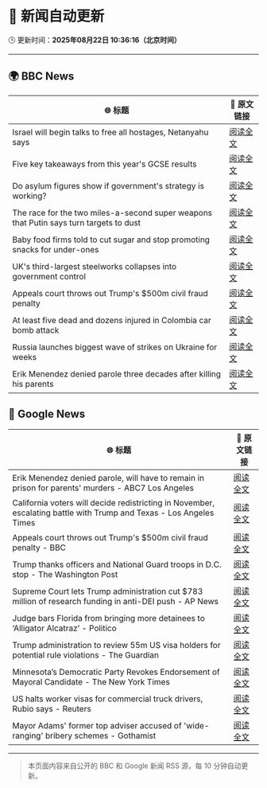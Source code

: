 # 🧠 新闻自动更新

🕒 更新时间：**2025年08月22日 10:36:16（北京时间）**

---

## 🌍 BBC News

| 🌐 标题 | 🔗 原文链接 |
|--------|-------------|
| Israel will begin talks to free all hostages, Netanyahu says | [阅读全文](https://www.bbc.com/news/articles/c754kknw2g2o?at_medium=RSS&at_campaign=rss) |
| Five key takeaways from this year's GCSE results | [阅读全文](https://www.bbc.com/news/articles/c70x5j8z34do?at_medium=RSS&at_campaign=rss) |
| Do asylum figures show if government's strategy is working? | [阅读全文](https://www.bbc.com/news/articles/cx2x371g2k8o?at_medium=RSS&at_campaign=rss) |
| The race for the two miles-a-second super weapons that Putin says turn targets to dust | [阅读全文](https://www.bbc.com/news/articles/cgeqj1q8gj4o?at_medium=RSS&at_campaign=rss) |
| Baby food firms told to cut sugar and stop promoting snacks for under-ones | [阅读全文](https://www.bbc.com/news/articles/cvgpld8p9rqo?at_medium=RSS&at_campaign=rss) |
| UK's third-largest steelworks collapses into government control | [阅读全文](https://www.bbc.com/news/articles/cy0818y4jdlo?at_medium=RSS&at_campaign=rss) |
| Appeals court throws out Trump's $500m civil fraud penalty | [阅读全文](https://www.bbc.com/news/articles/c5y09q1zgg8o?at_medium=RSS&at_campaign=rss) |
| At least five dead and dozens injured in Colombia car bomb attack | [阅读全文](https://www.bbc.com/news/articles/cwypw0xvdk5o?at_medium=RSS&at_campaign=rss) |
| Russia launches biggest wave of strikes on Ukraine for weeks | [阅读全文](https://www.bbc.com/news/articles/c62wj8yje2eo?at_medium=RSS&at_campaign=rss) |
| Erik Menendez denied parole three decades after killing his parents | [阅读全文](https://www.bbc.com/news/articles/c3wnlldjp20o?at_medium=RSS&at_campaign=rss) |

## 📰 Google News

| 🌐 标题 | 🔗 原文链接 |
|--------|-------------|
| Erik Menendez denied parole, will have to remain in prison for parents' murders - ABC7 Los Angeles | [阅读全文](https://news.google.com/rss/articles/CBMioAFBVV95cUxQbzV1b0t5ZDBPR3Vpd09EVlpMdjVnd2ItNHZpeDI4enpoY1BGaHlZTjZKMjhON0tsR1c2alBhaHg3S21XeW9RTEw0T2t0cTUzN2RaSDB4SGFwb2xvOWZLY2N5N1J0TUJYX2txcWI3ZGFUMDFlQmt5TmVjczlxdW9hSFhBQTlsQjlLb0sxSXp2RmhFR01uWlZNbFVacW4zekhO0gGmAUFVX3lxTE4tbi0xdGtHZUJ1UDFrWlZGVUFkOWZ5YXBSX1ZwMXdIRGg5WElLUnhDTzJINTBFRkxpYzRScEtTTTQ1MENuMlQ2S09CVXROZzBEUEs2djdGTnVIWEpURjdJUDVOSk9ZSjBTaGE5N0M0U3NqeEI4bEY2ZE5NU3pxdnFIaVlDbnAzeHdGSVlNQVdqZ3NVbjFEb1UxbEhlWmd6ZGtUQzVNdWc?oc=5) |
| California voters will decide redistricting in November, escalating battle with Trump and Texas - Los Angeles Times | [阅读全文](https://news.google.com/rss/articles/CBMi2wFBVV95cUxQUjdKM3VGNW5PUU1rMjktR2xGR256Y1N5dkJlVzhOMU5yU0xOLXNuUkdqY1JycS1IODBHWUJXZ0syVndWTllBZ0E1QVhXQmkwZ1Z2MGRRcmFmb210V1ZLZVZHdndIcXJCWV93MFIzWnlLQ1Y5S2RybnE5U0hOTE0xZGhfQ3dPV3FGeG5uMGFxazY3SU14SDA4b1M1NXdmWnV4cFJFd2pWaXJxcmVGMmlLR3lPUG1QaHpmVElyS3hlaFY4SGFWU2xDOUg5TFhHUVRvUjhuR3NSQUxOMGs?oc=5) |
| Appeals court throws out Trump's $500m civil fraud penalty - BBC | [阅读全文](https://news.google.com/rss/articles/CBMiWkFVX3lxTE44RngzQWxqQTMyRzJGa2FBWTJmenRQZTlGbzVheFVKaVBuSnEzYURSek9rMWRWQUZKZEl6UFhrZ0p2b2dzWlUySXdjSHRiUUFDbUlwQVpLRk96QdIBX0FVX3lxTFBxSXNCREJoZzdVeDVBQ09OUE9xcXM3VGxvdzVGcERENGR0TXpqODF4TXBFTzhDTDJQMm9MZ2hiQ0dKQ3drRk9hamZfS0JlQ3FTbVN6ZlZpeEE2UmdtVWZF?oc=5) |
| Trump thanks officers and National Guard troops in D.C. stop - The Washington Post | [阅读全文](https://news.google.com/rss/articles/CBMigwFBVV95cUxOaERzQkZBdkdqQjdMbG1aVnh4U2hyelhKYU1yVWp2Mld4SVQwbjhyUGk4QjhOS25tdWxXYlR6YUg1dUpheWgzWjQ1d25YTVh1ZzVNSUhsU0ltYWkwWWh0TzdBV3VfdEFJRGtPYXJMVEpyYmk5OUZNejdoV25VT2MtTDV0NA?oc=5) |
| Supreme Court lets Trump administration cut $783 million of research funding in anti-DEI push - AP News | [阅读全文](https://news.google.com/rss/articles/CBMikAFBVV95cUxNOE5kNDcwM1NUejdMMVVCSjZrLTZiYUNSV2xjeGtjQmJMc1liNm1RLUl0VkRpNXdubW54QndMZ3dPci1xSV9xZmFaLU1qMFJvRE4xQllOLXVRYm81aUtYd191YlcwdTNLRmoyRTA4Zko2NVJoZUlxTVgybUJvSmpPdi1GWE80WkZsaHVWTm0wSWE?oc=5) |
| Judge bars Florida from bringing more detainees to ‘Alligator Alcatraz’ - Politico | [阅读全文](https://news.google.com/rss/articles/CBMiuwFBVV95cUxQbHZQTkEta2FCNmJZY3VWdmM0N2lqMmlaMkVZa1JVc2NIVXF0YXJPR0REaXFPVkFGX1g4Tm1zeGlweXhnMDF6c3dla0N6UnRRUEVGaUdkN3NjU2d1cEVoU1lhM1ZVUGI0M2dWcW43Q0hUVjFzeGxQLVRpVGZCWlFrc0YzY0RaV2duWUVLQkc5MElZTnJ1QlpBbnNfdm03dHNYaVZHVFYxRW9VTTdPTkp6MW9YVTNLNVlwSk5z?oc=5) |
| Trump administration to review 55m US visa holders for potential rule violations - The Guardian | [阅读全文](https://news.google.com/rss/articles/CBMiiAFBVV95cUxOT3dyd1IzeFhDaVhsbDdzU2U1b1hkZ2s4N2I4T1UxOWhKcXdkUDhCcGlsQnlXdk1HTTdOZzhUVlFWLXdwaDYwaXdKMm9qbE5fSFhBSXlGYjEyVFJPV012VHpKQmlfNGF0OTdtanNhN1pCY3VQMEN5N0xrNmxxUnZZR1NBTE85WHp6?oc=5) |
| Minnesota’s Democratic Party Revokes Endorsement of Mayoral Candidate - The New York Times | [阅读全文](https://news.google.com/rss/articles/CBMisAFBVV95cUxPZDd6WlNSaGE3bWhqV3BKMGllZ0FJMlRCWlVFQ2F6c3c4UmI5WE12aVRBaUthWExqbnVOcTc0dE9nY2d2VklEM2tnbkxZSjB2Wjd5QVFiTEZNXzh6VmRwVW9WYm13aXVEYWFTWjBrSkxjV1VuOXFGSnJxSEVoZ0dwdW1xSjBCMjllWFE2TmdoZi1WTEVSVnBwNmRudC15X3Q4MDZNNEJXZlI5V3VuUmRjLQ?oc=5) |
| US halts worker visas for commercial truck drivers, Rubio says - Reuters | [阅读全文](https://news.google.com/rss/articles/CBMipAFBVV95cUxOWUVDYjlNYzlMc3hxUFJWLUZDRk50cXVNOUtXUUgzZGtIeGNvTU5zYldvbV9YUXRIbUFxcVhqRDFjSHgzbHFmdUd1MmJreWk5LV9rT0Etdkg3NnZNendEX3RJdzFFSFRjLTZPRlZMaXp2a00tcFM0dlZ1UWJmbjJwT0ZZODl1cmhfTnRvd3o5dFhaT2hfOURTNkNvTzQ3N3ZBMGFHVA?oc=5) |
| Mayor Adams' former top adviser accused of 'wide-ranging' bribery schemes - Gothamist | [阅读全文](https://news.google.com/rss/articles/CBMingFBVV95cUxPM1V0YjFxazZHY2xSNjlYd1R0RklsMFRrVHNBSWFDdWtLc3pCVkVaT2t6YXBycnB0Rl9KVDVPTEl5Zld5VW1jb24tcTRiMU1wN1FxNDY5R1A0Y0JEelpISTVocktzaWlKSVEzM2duVmhCZExIZTBHMnUzV3FlN3dleDZqbWh5ejZ6M24ycDZGMkJXNUtsZzk0UXFibTltUQ?oc=5) |

---
> 本页面内容来自公开的 BBC 和 Google 新闻 RSS 源，每 10 分钟自动更新。